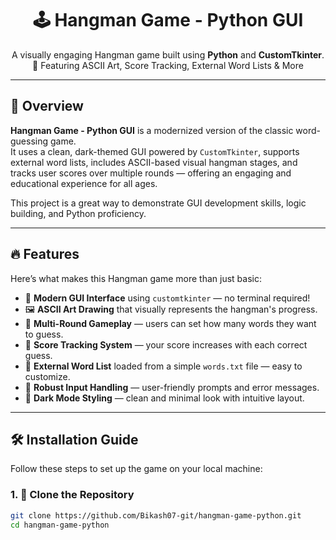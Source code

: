 <!-- Banner -->
<h1 align="center">🕹️ Hangman Game - Python GUI</h1>
<p align="center">
  A visually engaging Hangman game built using <b>Python</b> and <b>CustomTkinter</b>.<br/>
  🎯 Featuring ASCII Art, Score Tracking, External Word Lists & More
</p>

---

## 🚀 Overview

**Hangman Game - Python GUI** is a modernized version of the classic word-guessing game.  
It uses a clean, dark-themed GUI powered by `CustomTkinter`, supports external word lists, includes ASCII-based visual hangman stages, and tracks user scores over multiple rounds — offering an engaging and educational experience for all ages.

This project is a great way to demonstrate GUI development skills, logic building, and Python proficiency.

---

## 🔥 Features

Here’s what makes this Hangman game more than just basic:

- 🎨 **Modern GUI Interface** using `customtkinter` — no terminal required!
- 🖼️ **ASCII Art Drawing** that visually represents the hangman's progress.
- 🧠 **Multi-Round Gameplay** — users can set how many words they want to guess.
- 🎯 **Score Tracking System** — your score increases with each correct guess.
- 📁 **External Word List** loaded from a simple `words.txt` file — easy to customize.
- 🧩 **Robust Input Handling** — user-friendly prompts and error messages.
- 🌙 **Dark Mode Styling** — clean and minimal look with intuitive layout.

---

## 🛠️ Installation Guide

Follow these steps to set up the game on your local machine:

### 1. 📂 Clone the Repository

```bash
git clone https://github.com/Bikash07-git/hangman-game-python.git
cd hangman-game-python
